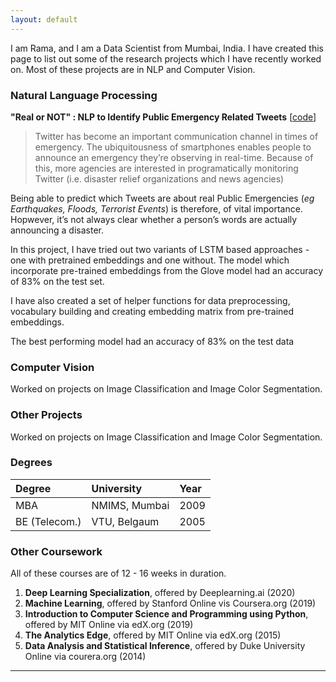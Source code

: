 ```yaml
---
layout: default
---
```


I am Rama, and I am a Data Scientist from Mumbai, India. I have created this page to list out some of the research projects which I have recently worked on. Most of these projects are in NLP and Computer Vision. 

### Natural Language Processing

**"Real or NOT" : NLP to Identify Public Emergency Related Tweets** [[code](https://github.com/raamav/Text-Classification/blob/master/README.md)]
> Twitter has become an important communication channel in times of emergency. The ubiquitousness of smartphones enables people to announce an emergency they’re observing in real-time. Because of this, more agencies are interested in programatically monitoring Twitter (i.e. disaster relief organizations and news agencies)

Being able to predict which Tweets are about real Public Emergencies (*eg Earthquakes, Floods, Terrorist Events*) is therefore, of vital importance. Hopwever, it’s not always clear whether a person’s words are actually announcing a disaster.

In this project, I have tried out two variants of LSTM based approaches - one with pretrained embeddings and one without. The model which incorporate pre-trained embeddings from the Glove model had an accuracy of 83% on the test set.

I have also created a set of helper functions for data preprocessing, vocabulary building and creating embedding matrix from pre-trained embeddings.

The best performing model had an accuracy of 83% on the test data


### Computer Vision

Worked on projects on Image Classification and Image Color Segmentation.


### Other Projects

Worked on projects on Image Classification and Image Color Segmentation.


### Degrees 

| Degree       | University        | Year |
|:-------------|:------------------|:------|
| MBA          | NMIMS, Mumbai     | 2009  |
| BE (Telecom.)| VTU, Belgaum      | 2005  |


### Other Coursework

All of these courses are of 12 - 16 weeks in duration. 

1. **Deep Learning Specialization**, offered by Deeplearning.ai (2020)
2. **Machine Learning**, offered by Stanford Online vis Coursera.org (2019)
3. **Introduction to Computer Science and Programming using Python**, offered by MIT Online via edX.org (2019)
4. **The Analytics Edge**, offered by MIT Online via edX.org (2015)
5. **Data Analysis and Statistical Inference**, offered by Duke University Online via courera.org (2014)


* * *
